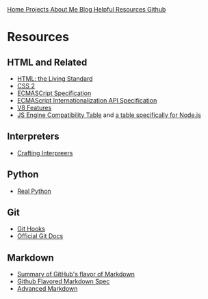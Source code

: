  <nav>
            <a href="index.html">
                Home
            </a>
            <a href="projects/index.html">
                Projects
            </a>
            <a href="aboutme.html">
                About Me
            </a>
            <a href="blog/index.html">
                Blog
            </a>
            <a href="resources.html">
                Helpful Resources
            </a>
            <a href="https://github.com/clin1234/">
                Github
            </a>
</nav>

# Resources

## HTML and Related

* [HTML: the Living Standard](https://html.spec.whatwg.org/dev/)
* [CSS 2](https://drafts.csswg.org/css2/)
* [ECMASCript Specification](https://tc39.es/ecma262/)
* [ECMAScript Internationalization API Specification](https://tc39.es/ecma402/)
* [V8 Features](https://v8.dev/features)
* [JS Engine Compatibility Table](https://kangax.github.io/compat-table/es6/) and [a table specifically for Node.js](https://node.green) 

## Interpreters

* [Crafting Interpreers](https://craftinginterpreters.com/)

## Python

* [Real Python](https://realpython.com/)

## Git

* [Git Hooks](https://githooks.com/)
* [Official Git Docs](https://git-scm.com/doc)

## Markdown

* [Summary of GitHub's flavor of Markdown](https://guides.github.com/features/mastering-markdown/)
* [Github Flavored Markdown Spec](https://github.github.com/gfm/)
* [Advanced Markdown](https://github.com/DavidWells/advanced-markdown)
